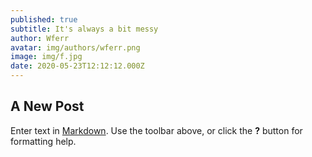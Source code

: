 ```yaml
---
published: true
subtitle: It's always a bit messy
author: Wferr
avatar: img/authors/wferr.png
image: img/f.jpg
date: 2020-05-23T12:12:12.000Z
---
```

## A New Post

Enter text in [Markdown](http://daringfireball.net/projects/markdown/). Use the toolbar above, or click the **?** button for formatting help.
